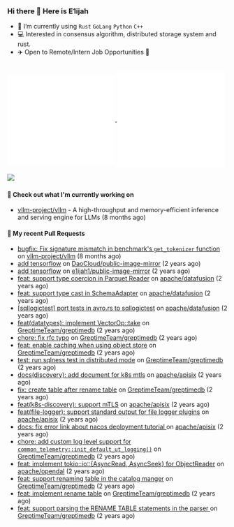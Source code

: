 ### Hi there 👋 Here is E1ijah

-  🌱 I’m currently using `Rust` `GoLang` `Python` `C++`
- 💻 Interested in consensus algorithm, distributed storage system and rust.
- ✈️ Open to Remote/Intern Job Opportunities 🍻
<br>
<a href="https://github.com/e1ijah1">
  <img align="center" width="49%" src="./metrics-notable.svg" />
</a>
<a href="https://github.com/e1ijah1">
  <img align="center" width="49%" src="./metrics-status.svg" />
</a>

![](https://komarev.com/ghpvc/?username=e11jah&label=views)

#### 👷 Check out what I'm currently working on

- [vllm-project/vllm](https://github.com/vllm-project/vllm) - A high-throughput and memory-efficient inference and serving engine for LLMs (8 months ago)

#### 🔨 My recent Pull Requests

- [bugfix: Fix signature mismatch in benchmark&#39;s `get_tokenizer` function](https://github.com/vllm-project/vllm/pull/11982) on [vllm-project/vllm](https://github.com/vllm-project/vllm) (8 months ago)
- [add tensorflow](https://github.com/DaoCloud/public-image-mirror/pull/341) on [DaoCloud/public-image-mirror](https://github.com/DaoCloud/public-image-mirror) (2 years ago)
- [add tensorflow](https://github.com/e1ijah1/public-image-mirror/pull/1) on [e1ijah1/public-image-mirror](https://github.com/e1ijah1/public-image-mirror) (2 years ago)
- [feat: support type coercion in Parquet Reader](https://github.com/apache/datafusion/pull/6458) on [apache/datafusion](https://github.com/apache/datafusion) (2 years ago)
- [feat: support type cast in SchemaAdapter](https://github.com/apache/datafusion/pull/6404) on [apache/datafusion](https://github.com/apache/datafusion) (2 years ago)
- [[sqllogictest] port tests in avro.rs to sqllogictest](https://github.com/apache/datafusion/pull/6362) on [apache/datafusion](https://github.com/apache/datafusion) (2 years ago)
- [feat(datatypes): implement VectorOp::take](https://github.com/GreptimeTeam/greptimedb/pull/1115) on [GreptimeTeam/greptimedb](https://github.com/GreptimeTeam/greptimedb) (2 years ago)
- [chore: fix rfc typo](https://github.com/GreptimeTeam/greptimedb/pull/952) on [GreptimeTeam/greptimedb](https://github.com/GreptimeTeam/greptimedb) (2 years ago)
- [feat: enable caching when using object store](https://github.com/GreptimeTeam/greptimedb/pull/928) on [GreptimeTeam/greptimedb](https://github.com/GreptimeTeam/greptimedb) (2 years ago)
- [test: run sqlness test in distributed mode](https://github.com/GreptimeTeam/greptimedb/pull/916) on [GreptimeTeam/greptimedb](https://github.com/GreptimeTeam/greptimedb) (2 years ago)
- [docs(discovery): add document for k8s mtls](https://github.com/apache/apisix/pull/8725) on [apache/apisix](https://github.com/apache/apisix) (2 years ago)
- [fix: create table after rename table](https://github.com/GreptimeTeam/greptimedb/pull/894) on [GreptimeTeam/greptimedb](https://github.com/GreptimeTeam/greptimedb) (2 years ago)
- [feat(k8s-discovery): support mTLS](https://github.com/apache/apisix/pull/8699) on [apache/apisix](https://github.com/apache/apisix) (2 years ago)
- [feat(file-logger): support standard output for file logger plugins](https://github.com/apache/apisix/pull/8681) on [apache/apisix](https://github.com/apache/apisix) (2 years ago)
- [docs: fix error link about nacos deployment tutorial ](https://github.com/apache/apisix/pull/8662) on [apache/apisix](https://github.com/apache/apisix) (2 years ago)
- [chore: add custom log level support for `common_telemetry::init_default_ut_logging()`](https://github.com/GreptimeTeam/greptimedb/pull/864) on [GreptimeTeam/greptimedb](https://github.com/GreptimeTeam/greptimedb) (2 years ago)
- [feat: implement tokio::io::{AsyncRead, AsyncSeek} for ObjectReader](https://github.com/apache/opendal/pull/1175) on [apache/opendal](https://github.com/apache/opendal) (2 years ago)
- [feat: support renaming table in the catalog manger](https://github.com/GreptimeTeam/greptimedb/pull/824) on [GreptimeTeam/greptimedb](https://github.com/GreptimeTeam/greptimedb) (2 years ago)
- [feat: implement rename table](https://github.com/GreptimeTeam/greptimedb/pull/802) on [GreptimeTeam/greptimedb](https://github.com/GreptimeTeam/greptimedb) (2 years ago)
- [feat: support parsing the RENAME TABLE statements in the parser ](https://github.com/GreptimeTeam/greptimedb/pull/780) on [GreptimeTeam/greptimedb](https://github.com/GreptimeTeam/greptimedb) (2 years ago)
